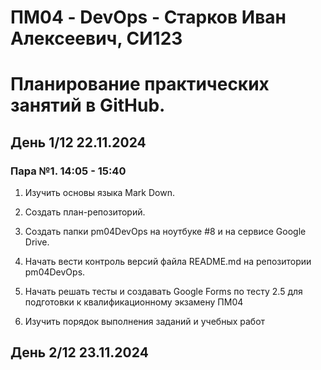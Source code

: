 # ПМ04 - DevOps - Старков Иван Алексеевич, СИ123

# Планирование практических занятий в GitHub.

## День 1/12 22.11.2024

### Пара №1. 14:05 - 15:40
1. Изучить основы языка Mark Down.

2. Создать план-репозиторий.

3. Создать папки pm04DevOps на ноутбуке #8 и на сервисе Google Drive.

4. Начать вести контроль версий файла README.md на репозитории pm04DevOps.

6. Начать решать тесты и создавать Google Forms по тесту 2.5 для подготовки к квалификационному экзамену ПМ04

7. Изучить порядок выполнения заданий и учебных работ
   
## День 2/12 23.11.2024


   